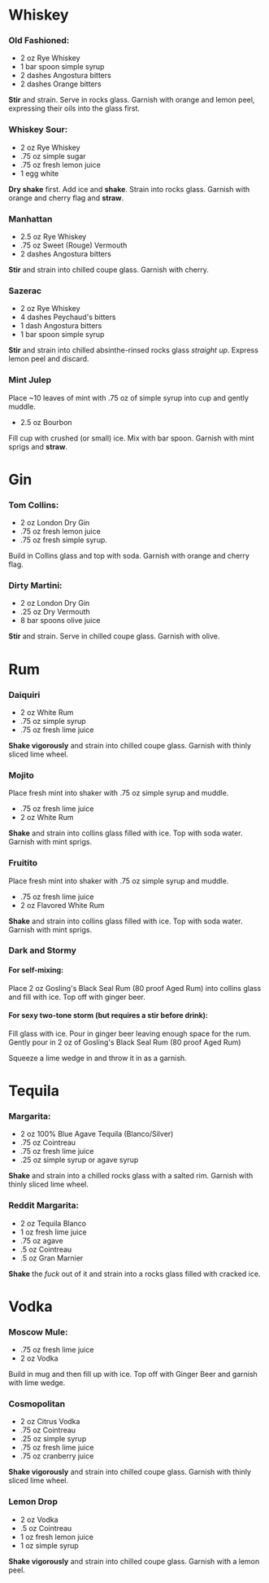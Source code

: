 # Whiskey

### Old Fashioned:
- 2 oz Rye Whiskey
- 1 bar spoon simple syrup
- 2 dashes Angostura bitters
- 2 dashes Orange bitters

__Stir__ and strain. Serve in rocks glass. Garnish with orange and lemon peel,
expressing their oils into the glass first.

### Whiskey Sour:
- 2 oz Rye Whiskey
- .75 oz simple sugar
- .75 oz fresh lemon juice
- 1 egg white

__Dry shake__ first. Add ice and __shake__. Strain into rocks glass. Garnish
with orange and cherry flag and __straw__.

### Manhattan
- 2.5 oz Rye Whiskey
- .75 oz Sweet (Rouge) Vermouth
- 2 dashes Angostura bitters

__Stir__ and strain into chilled coupe glass. Garnish with cherry.

### Sazerac
- 2 oz Rye Whiskey
- 4 dashes Peychaud's bitters
- 1 dash Angostura bitters
- 1 bar spoon simple syrup

__Stir__ and strain into chilled absinthe-rinsed rocks glass *straight up*.
Express lemon peel and discard.

### Mint Julep
Place ~10 leaves of mint with .75 oz of simple syrup into cup and gently muddle.
- 2.5 oz Bourbon

Fill cup with crushed (or small) ice. Mix with bar spoon. Garnish with mint
sprigs and __straw__.

# Gin

### Tom Collins:
- 2 oz London Dry Gin
- .75 oz fresh lemon juice
- .75 oz fresh simple syrup. 

Build in Collins glass and top with soda. Garnish with orange and cherry flag.

### Dirty Martini:
- 2 oz London Dry Gin
- .25 oz Dry Vermouth
- 8 bar spoons olive juice

__Stir__ and strain. Serve in chilled coupe glass. Garnish with olive.

# Rum

### Daiquiri
- 2 oz White Rum
- .75 oz simple syrup
- .75 oz fresh lime juice

__Shake vigorously__ and strain into chilled coupe glass. Garnish with thinly
sliced lime wheel.

### Mojito
Place fresh mint into shaker with .75 oz simple syrup and muddle.
- .75 oz fresh lime juice
- 2 oz White Rum

__Shake__ and strain into collins glass filled with ice. Top with soda water.
Garnish with mint sprigs.

### Fruitito
Place fresh mint into shaker with .75 oz simple syrup and muddle.
- .75 oz fresh lime juice
- 2 oz Flavored White Rum

__Shake__ and strain into collins glass filled with ice. Top with soda water.
Garnish with mint sprigs.

### Dark and Stormy
#### For self-mixing:
Place 2 oz Gosling's Black Seal Rum (80 proof Aged Rum) into collins glass and fill with
ice. Top off with ginger beer.

#### For sexy two-tone storm (but requires a stir before drink):
Fill glass with ice. Pour in ginger beer leaving enough space for the rum.
Gently pour in 2 oz of Gosling's Black Seal Rum (80 proof Aged Rum)

Squeeze a lime wedge in and throw it in as a garnish.

# Tequila

### Margarita:
- 2 oz 100% Blue Agave Tequila (Blanco/Silver)
- .75 oz Cointreau
- .75 oz fresh lime juice
- .25 oz simple syrup or agave syrup

__Shake__ and strain into a chilled rocks glass with a salted rim. Garnish with
thinly sliced lime wheel.

### Reddit Margarita:
- 2 oz Tequila Blanco
- 1 oz fresh lime juice
- .75 oz agave
- .5 oz Cointreau
- .5 oz Gran Marnier

__Shake__ the *fuck* out of it and strain into a rocks glass filled with
cracked ice.

# Vodka

### Moscow Mule:
- .75 oz fresh lime juice
- 2 oz Vodka

Build in mug and then fill up with ice. Top off with Ginger Beer and garnish
with lime wedge.

### Cosmopolitan
- 2 oz Citrus Vodka
- .75 oz Cointreau
- .25 oz simple syrup
- .75 oz fresh lime juice
- .75 oz cranberry juice

__Shake vigorously__ and strain into chilled coupe glass. Garnish with thinly
sliced lime wheel.

### Lemon Drop
- 2 oz Vodka
- .5 oz Cointreau
- 1 oz fresh lemon juice
- 1 oz simple syrup

__Shake vigorously__ and strain into chilled coupe glass. Garnish with a lemon
peel.

